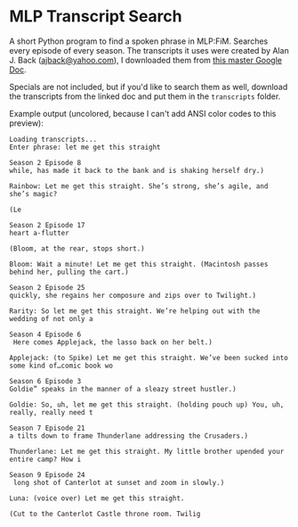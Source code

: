# MLP Transcript Search

A short Python program to find a spoken phrase in MLP:FiM. Searches every episode of every season.
The transcripts it uses were created by Alan J. Back ([ajback@yahoo.com](mailto:ajback@yahoo.com)),
I downloaded them from [this master Google Doc](https://docs.google.com/document/d/1QD7zg-nTkYkRl1zHp7ZpJ2FJXQM0bzguGvWZK83RzSM/edit).

Specials are not included, but if you'd like to search them as well, download the
transcripts from the linked doc and put them in the `transcripts` folder.

Example output (uncolored, because I can't add ANSI color codes to this preview):
```
Loading transcripts...
Enter phrase: let me get this straight

Season 2 Episode 8
while, has made it back to the bank and is shaking herself dry.)

Rainbow: Let me get this straight. She’s strong, she’s agile, and she’s magic? 

(Le

Season 2 Episode 17
heart a-flutter

(Bloom, at the rear, stops short.)

Bloom: Wait a minute! Let me get this straight. (Macintosh passes behind her, pulling the cart.) 

Season 2 Episode 25
quickly, she regains her composure and zips over to Twilight.)

Rarity: So let me get this straight. We’re helping out with the wedding of not only a 

Season 4 Episode 6
 Here comes Applejack, the lasso back on her belt.)

Applejack: (to Spike) Let me get this straight. We’ve been sucked into some kind of…comic book wo

Season 6 Episode 3
Goldie” speaks in the manner of a sleazy street hustler.)

Goldie: So, uh, let me get this straight. (holding pouch up) You, uh, really, really need t

Season 7 Episode 21
a tilts down to frame Thunderlane addressing the Crusaders.)

Thunderlane: Let me get this straight. My little brother upended your entire camp? How i

Season 9 Episode 24
 long shot of Canterlot at sunset and zoom in slowly.)

Luna: (voice over) Let me get this straight.

(Cut to the Canterlot Castle throne room. Twilig
```

